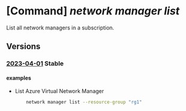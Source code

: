 # [Command] _network manager list_

List all network managers in a subscription.

## Versions

### [2023-04-01](/Resources/mgmt-plane/L3N1YnNjcmlwdGlvbnMve30vcHJvdmlkZXJzL21pY3Jvc29mdC5uZXR3b3JrL25ldHdvcmttYW5hZ2Vycw==/2023-04-01.xml) **Stable**

<!-- mgmt-plane /subscriptions/{}/providers/microsoft.network/networkmanagers 2023-04-01 -->
<!-- mgmt-plane /subscriptions/{}/resourcegroups/{}/providers/microsoft.network/networkmanagers 2023-04-01 -->

#### examples

- List Azure Virtual Network Manager
    ```bash
        network manager list --resource-group "rg1"
    ```
